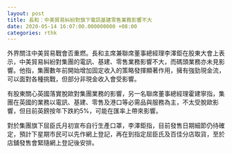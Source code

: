 ```yaml
---
layout: post
title: 長和：中美貿易糾紛對旗下電訊基建零售業務影響不大
date: 2020-05-14 16:07:00.000000000 +08:00
categories: rthk
---
```


外界關注中美貿易戰會否重燃。長和主席兼聯席董事總經理李澤鉅在股東大會上表示，中美貿易糾紛對集團的電訊、基建、零售業務影響不大，而碼頭業務亦未見影響。他指，集團數年前開始增加固定收入的策略發揮顯著作用，擁有強勁現金流，可以面對各種挑戰，但部分非現金收入會受影響。

有股東關心英國落實脫歐對集團業務的影響，另一名聯席董事總經理霍建寧指，集團在英國的業務以電訊、基建、零售及港口等必需品與服務為主，不太受脫歐影響，但目前英鎊按年下跌約5%，可能在匯率上帶來影響。 

對於集團旗下屈臣氏月初宣布自行生產口罩，李澤鉅指，目前發售日期細節仍待確定，預計下星期市民可以先作網上登記，再在到指定屈臣氏及百佳分店取貨，至於店舖發售會緊隨網上登記後安排。
